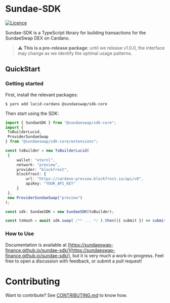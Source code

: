 # Sundae-SDK

[![Licence](https://img.shields.io/github/license/SundaeSwap-finance/sundae-sdk)](https://github.com/SundaeSwap-finance/sundae-sdk/blob/main/LICENSE)

Sundae-SDK is a TypeScript library for building transactions for the SundaeSwap DEX on Cardano.

> :warning: **This is a pre-release package**: until we release v1.0.0, the interface may change as we identify the optimal usage patterns.

## QuickStart

### Getting started

First, install the relevant packages:

```console
$ yarn add lucid-cardano @sundaeswap/sdk-core
```
Then start using the SDK:
```typescript
import { SundaeSDK } from "@sundaeswap/sdk-core";
import {
 TxBuilderLucid,
 ProviderSundaeSwap
} from "@sundaeswap/sdk-core/extensions";

const txBuilder = new TxBuilderLucid(
 {
     wallet: "eternl",
     network: "preview",        
     provider: "blockfrost",
     blockfrost: {
         url: "https://cardano-preview.blockfrost.io/api/v0",
         apiKey: "YOUR_API_KEY"
     }
 },
 new ProviderSundaeSwap("preview")
);

const sdk: SundaeSDK = new SundaeSDK(txBuilder);

const txHash = await sdk.swap( /** ... */ ).then(({ submit }) => submit());
```

### How to Use

Documentation is available at [https://sundaeswap-finance.github.io/sundae-sdk/](https://sundaeswap-finance.github.io/sundae-sdk/), but it is very much a work-in-progress. Feel free to open a discussion with feedback, or submit a pull request!

# Contributing

Want to contribute? See [CONTRIBUTING.md](CONTRIBUTING.md) to know how.
